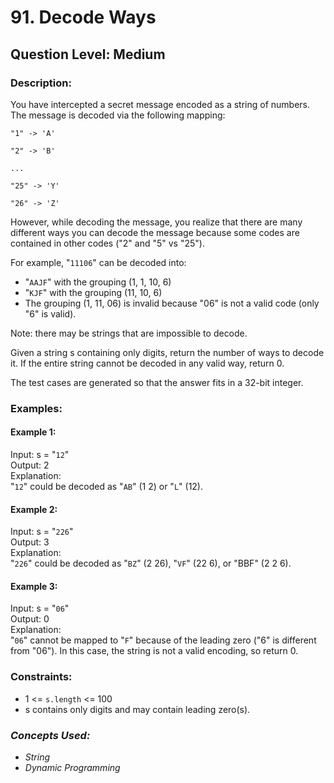 # 91. Decode Ways
## Question Level: Medium
### Description:
You have intercepted a secret message encoded as a string of numbers. The message is decoded via the following mapping:
```
"1" -> 'A'

"2" -> 'B'

...

"25" -> 'Y'

"26" -> 'Z'
```
However, while decoding the message, you realize that there are many different ways you can decode the message because some codes are contained in other codes ("2" and "5" vs "25").

For example, "`11106`" can be decoded into:
- "`AAJF`" with the grouping (1, 1, 10, 6)
- "`KJF`" with the grouping (11, 10, 6)
- The grouping (1, 11, 06) is invalid because "06" is not a valid code (only "6" is valid).

Note: there may be strings that are impossible to decode.

Given a string s containing only digits, return the number of ways to decode it. If the entire string cannot be decoded in any valid way, return 0.

The test cases are generated so that the answer fits in a 32-bit integer.


### Examples:
#### Example 1:

Input: s = "`12`"<br>
Output: 2<br>
Explanation:<br>
"`12`" could be decoded as "`AB`" (1 2) or "`L`" (12).<br>

#### Example 2:
Input: s = "`226`"<br>
Output: 3<br>
Explanation:<br>
"`226`" could be decoded as "`BZ`" (2 26), "`VF`" (22 6), or "BBF" (2 2 6).<br>

#### Example 3:
Input: s = "`06`"<br>
Output: 0<br>
Explanation:<br>
"`06`" cannot be mapped to "`F`" because of the leading zero ("6" is different from "06"). In this case, the string is not a valid encoding, so return 0.<br>


### Constraints:

- 1 <= `s.length` <= 100
- s contains only digits and may contain leading zero(s).

### <i>Concepts Used:
- String
- Dynamic Programming </i>